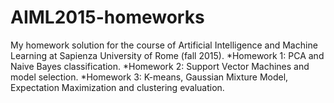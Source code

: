 # AIML2015-homeworks
My homework solution for the course of Artificial Intelligence and Machine Learning at Sapienza University of Rome (fall 2015).
*Homework 1: PCA and Naive Bayes classification.
*Homework 2: Support Vector Machines and model selection.
*Homework 3: K-means, Gaussian Mixture Model, Expectation Maximization and clustering evaluation.
